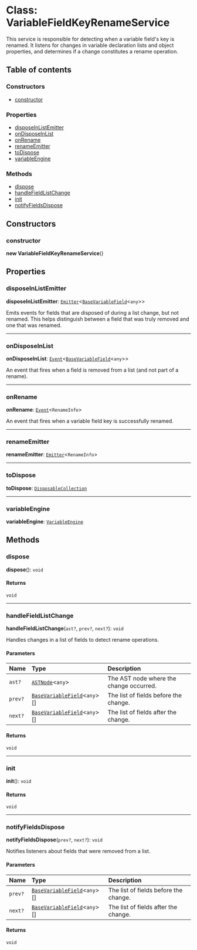 # Class: VariableFieldKeyRenameService

This service is responsible for detecting when a variable field's key is renamed.
It listens for changes in variable declaration lists and object properties, and
determines if a change constitutes a rename operation.

## Table of contents

### Constructors

* [constructor](/en/auto-docs/editor/classes/VariableFieldKeyRenameService.md#constructor)

### Properties

* [disposeInListEmitter](/en/auto-docs/editor/classes/VariableFieldKeyRenameService.md#disposeinlistemitter)
* [onDisposeInList](/en/auto-docs/editor/classes/VariableFieldKeyRenameService.md#ondisposeinlist)
* [onRename](/en/auto-docs/editor/classes/VariableFieldKeyRenameService.md#onrename)
* [renameEmitter](/en/auto-docs/editor/classes/VariableFieldKeyRenameService.md#renameemitter)
* [toDispose](/en/auto-docs/editor/classes/VariableFieldKeyRenameService.md#todispose)
* [variableEngine](/en/auto-docs/editor/classes/VariableFieldKeyRenameService.md#variableengine)

### Methods

* [dispose](/en/auto-docs/editor/classes/VariableFieldKeyRenameService.md#dispose)
* [handleFieldListChange](/en/auto-docs/editor/classes/VariableFieldKeyRenameService.md#handlefieldlistchange)
* [init](/en/auto-docs/editor/classes/VariableFieldKeyRenameService.md#init)
* [notifyFieldsDispose](/en/auto-docs/editor/classes/VariableFieldKeyRenameService.md#notifyfieldsdispose)

## Constructors

### constructor

**new VariableFieldKeyRenameService**()

## Properties

### disposeInListEmitter

**disposeInListEmitter**: [`Emitter`](/en/auto-docs/editor/classes/Emitter.md)<[`BaseVariableField`](/en/auto-docs/editor/classes/BaseVariableField.md)<`any`>>

Emits events for fields that are disposed of during a list change, but not renamed.
This helps distinguish between a field that was truly removed and one that was renamed.

***

### onDisposeInList

**onDisposeInList**: [`Event`](/en/auto-docs/editor/interfaces/Event-1.md)<[`BaseVariableField`](/en/auto-docs/editor/classes/BaseVariableField.md)<`any`>>

An event that fires when a field is removed from a list (and not part of a rename).

***

### onRename

**onRename**: [`Event`](/en/auto-docs/editor/interfaces/Event-1.md)<`RenameInfo`>

An event that fires when a variable field key is successfully renamed.

***

### renameEmitter

**renameEmitter**: [`Emitter`](/en/auto-docs/editor/classes/Emitter.md)<`RenameInfo`>

***

### toDispose

**toDispose**: [`DisposableCollection`](/en/auto-docs/editor/classes/DisposableCollection.md)

***

### variableEngine

**variableEngine**: [`VariableEngine`](/en/auto-docs/editor/classes/VariableEngine.md)

## Methods

### dispose

**dispose**(): `void`

#### Returns

`void`

***

### handleFieldListChange

**handleFieldListChange**(`ast?`, `prev?`, `next?`): `void`

Handles changes in a list of fields to detect rename operations.

#### Parameters

| Name | Type | Description |
| :------ | :------ | :------ |
| `ast?` | [`ASTNode`](/en/auto-docs/editor/classes/ASTNode.md)<`any`> | The AST node where the change occurred. |
| `prev?` | [`BaseVariableField`](/en/auto-docs/editor/classes/BaseVariableField.md)<`any`>\[] | The list of fields before the change. |
| `next?` | [`BaseVariableField`](/en/auto-docs/editor/classes/BaseVariableField.md)<`any`>\[] | The list of fields after the change. |

#### Returns

`void`

***

### init

**init**(): `void`

#### Returns

`void`

***

### notifyFieldsDispose

**notifyFieldsDispose**(`prev?`, `next?`): `void`

Notifies listeners about fields that were removed from a list.

#### Parameters

| Name | Type | Description |
| :------ | :------ | :------ |
| `prev?` | [`BaseVariableField`](/en/auto-docs/editor/classes/BaseVariableField.md)<`any`>\[] | The list of fields before the change. |
| `next?` | [`BaseVariableField`](/en/auto-docs/editor/classes/BaseVariableField.md)<`any`>\[] | The list of fields after the change. |

#### Returns

`void`
